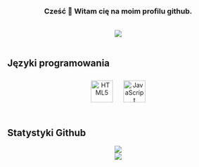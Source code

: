 ### <div align="center">Cześć 👋 Witam cię na moim profilu github.</div>  
<br/>  

<div align="center">
<img src="https://komarev.com/ghpvc/?username=vbajba&&style=flat-square" align="center" />
</div>  

<br/>  

## Języki programowania

<div align="center">  
<img style="margin: 10px" src="https://profilinator.rishav.dev/skills-assets/html5-original-wordmark.svg" alt="HTML5" height="50" />  
<img style="margin: 10px" src="https://profilinator.rishav.dev/skills-assets/javascript-original.svg" alt="JavaScript" height="50" />  
</div>

</td></tr></table>  

<br/>  

## Statystyki Github 
<div align="center"><img src="https://github-readme-stats.vercel.app/api?username=vbajba&show_icons=true&count_private=true&hide_border=true" align="center">

<div align="center"><img src="https://github-readme-stats.vercel.app/api/top-langs/?username=vbajba&hide_border=true&layout=compact" align="center" /></div>  

